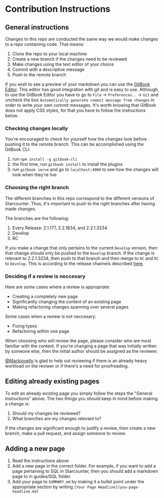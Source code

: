 # Contribution Instructions

## General instructions

Changes to this repo are conducted the same way we would make changes to a repo containing code. That means:

1. Clone the repo to your local machine
2. Create a new branch if the changes need to be reviewed
3. Make changes using the text editor of your choice
4. Commit with a descriptive message
5. Push to the remote branch

If you wish to see a preview of your markdown you can use the [GitBook Editor](https://www.gitbook.com/editor). This editor has good integration with git and is easy to use. Although, to use the GitBook Editor you have to go to `File` -> `Preferences..` -> `Git` and uncheck the box `Automatically generate commit message from changes` in order to write your own commit messages. It's worth knowing that GitBook does not apply CSS styles, for that you have to follow the instructions below.

### Checking changes locally

You're encouraged to check for yourself how the changes look before pushing it to the remote branch. This can be accomplished using the GitBook CLI:

1. run `npm install -g gitbook-cli`
2. the first time, run `gitbook install` to install the plugins
3. run `gitbook serve` and go to `localhost:4000` to see how the changes will look when they're live

### Choosing the right branch

The different branches in this repo correspond to the different versions of Starcounter. Thus, it's important to push to the right branches after having made changes.

The branches are the following:

1. Every Release: 2.1.177, 2.2.1834, and 2.2.1.3234
2. Develop
3. RC

If you make a change that only pertains to the current `Develop` version, then that change should only be pushed to the `Develop` branch. If the change is relevant to 2.2.1.3234, then push to that branch and then merge to `RC` and `RC` to `Develop`. This is according to the release channels described [here](https://github.com/Starcounter/RebelsLounge/issues/60).

### Deciding if a review is neccesary

Here are some cases where a review is appropriate:

* Creating a completely new page
* Significantly changing the content of an existing page
* Making refactoring changes spanning over several pages

Some cases when a review is not neccesary:

* Fixing typos
* Refactoring within one page

When choosing who will review the page, please consider who are most familiar with the content. If you're changing a page that was initially written by someone else, then the initial author should be assigned as the reviewer.

[@Mackiovello](https://github.com/Mackiovello) is glad to help out reviewing if there is an already heavy workload on the reviwer or if there's a need for proofreading.

## Editing already existing pages

To edit an already existing page you simply follow the steps the "General Instructions" above. The two things you should keep in mind before making a change is:

1. Should my changes be reviewed?
2. What branches are my changes relevant to?

If the changes are significant enough to justify a review, then create a new branch, make a pull request, and assign someone to review.

## Adding a new page

1. Read the instructions above
2. Add a new page in the correct folder. For example, if you want to add a page pertaining to SQL in Starcounter, then you should add a markdown page to in guides/SQL folder.
3. Add your page to `SUMMARY.md` by making it a bullet point under the appropriate section by writing `[Your Page Headline](you-page-headline.md)`
